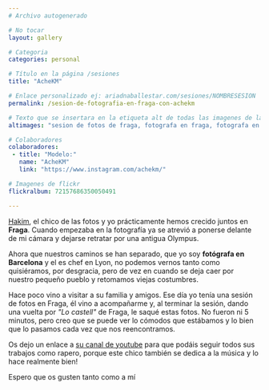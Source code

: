 ```yaml
---
# Archivo autogenerado

# No tocar
layout: gallery

# Categoria
categories: personal

# Título en la página /sesiones
title: "AcheKM"

# Enlace personalizado ej: ariadnaballestar.com/sesiones/NOMBRESESION
permalink: /sesion-de-fotografia-en-fraga-con-achekm

# Texto que se insertara en la etiqueta alt de todas las imagenes de la sesión
altimages: "sesion de fotos de fraga, fotografa en fraga, fotografa en barcelona, fotos al atardecer, fotos a chicos, modelo masculino"

# Colaboradores
colaboradores:
 - title: "Modelo:"
   name: "AcheKM"
   link: "https://www.instagram.com/achekm/"

# Imagenes de flickr
flickralbum: 72157686350050491

---
```

[Hakim](https://www.instagram.com/achekm/), el chico de las fotos y yo prácticamente hemos crecido juntos en **Fraga**. Cuando empezaba en la fotografía ya se atrevió a ponerse delante de mi cámara y dejarse retratar por una antigua Olympus.

Ahora que nuestros caminos se han separado, que yo soy **fotógrafa en Barcelona** y el es chef en Lyon, no podemos vernos tanto como quisiéramos, por desgracia, pero de vez en cuando se deja caer por nuestro pequeño pueblo y retomamos viejas costumbres. 

Hace poco vino a visitar a su familia y amigos. Ese día yo tenía una sesión de fotos en Fraga, él vino a acompañarme y, al terminar la sesión, dando una vuelta por *"Lo castell"* de Fraga, le saqué estas fotos. No fueron ni 5 minutos, pero creo que se puede ver lo cómodos que estábamos y lo bien que lo pasamos cada vez que nos reencontramos.

Os dejo un enlace a [su canal de youtube](https://www.youtube.com/channel/UCJ22UFZqUd_Q4H2H-Zt2D_w) para que podáis seguir todos sus trabajos como rapero, porque este chico también se dedica a la música y lo hace realmente bien!

Espero que os gusten tanto como a mí
